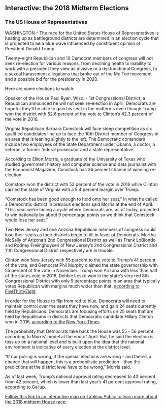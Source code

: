 ## Interactive: the 2018 Midterm Elections
### The US House of Representatives 

WASHINGTON – The race for the United States House of Representatives is heating up as battleground districts are determined in an election cycle that is projected to be a blue wave influenced by constituent opinion of President Donald Trump.
 
Twenty-eight Republican and 10 Democrat members of congress will not seek re-election for various reasons, from declining health to inability to work with a president they view as divisive or a dysfunctional Congress, to a sexual harassment allegations that broke out of the Me Too movement and a possible bid for the presidency in 2020. 
 
Here are some elections to watch:
 
Speaker of the House Paul Ryan, Wisc. - 1st Congressional District, a Republican announced he will not seek re-election in April. Democrats are hopeful they’ll be able to gain his seat in the midterms even though Trump won the district with 52.6 percent of the vote to Clinton’s 42.3 percent of the vote in 2016.
 
Virginia Republican Barbara Comstock will face steep competition as six qualified candidates line up to face the 10th District member of Congress in an area that is leaning slightly to the left. The Democratic contenders include two employees of the State Department under Obama, a doctor, a veteran, a former federal prosecutor and a state representative. 
 
According to Elliott Morris, a graduate of the University of Texas who studied government history and computer science and data journalist with the Economist Magazine, Comstock has 36 percent chance of winning re-election. 
 
Comstock won the district with 52 percent of the vote in 2016 while Clinton carried the state of Virginia with a 5.4 percent margin over Trump. 
 
“Comstock has been good enough to hold onto her seat,” in what he called a Democratic district in previous elections said Morris at the end of April. “This year we’re facing a cycle where Democrats are, as of today, projected to win nationally by about 9 percentage points so we think that Comstock would lose her seat.”
 
Two New Jersey and one Arizona Republican members of congress could lose their seats as their districts begin to tilt in favor of Democrats. Martha McSally of Arizona’s 2nd Congressional District as well as Frank LoBiondo and Rodney Frelinghuysen of New Jersey’s 2nd Congressional District and 11th Congressional District respectively are in trouble. 
 
Clinton won New Jersey with 55 percent to the vote to Trump’s 41 percent of the vote, and Democrat Phil Murphy claimed the state governorship with 55 percent of the vote in November. Trump won Arizona with less than half of the states vote in 2016, Debbie Lesko won in the state’s very red 8th Congressional District with only 5 percentage points in an area that typically votes Republican with margins much wider than that, [according to FiveThirtyEight](https://fivethirtyeight.com/features/arizona-8-special-election-result/). 
 
In order for the House to flip from red to blue, Democrats will need to maintain control over the seats they have now, and gain 24 seats currently held by Republicans. Democrats are focusing efforts on 25 seats that are held by Republicans in districts that Democratic candidate Hillary Clinton won in 2016, [according to the New York Times](https://www.nytimes.com/interactive/2018/03/26/us/elections/house-races-midterms.html). 
 
The probability that Democrats take back the House was 55 - 56 percent according to Morris’ model at the end of April. But, he said the election is toss up on a national level and is built upon the idea that the national environment is indicative of every election at the district level. 
 
“If our polling is wrong, if the special elections are wrong - and there’s a chance that will happen, this is a probabilistic prediction - than the predictions at the district level have to be wrong,” Morris said.
 
As of last week, Trump’s national approval rating decreased to 40 percent from 42 percent, which is lower than last year’s 41 percent approval rating, according to Gallup.

[Follow this link to an interactive map on Tableau Public to learn more about the 2018 midterm House race:](https://public.tableau.com/views/HouseMidtermElections/Sheet1?:embed=y&:display_count=yes&publish=yes)


